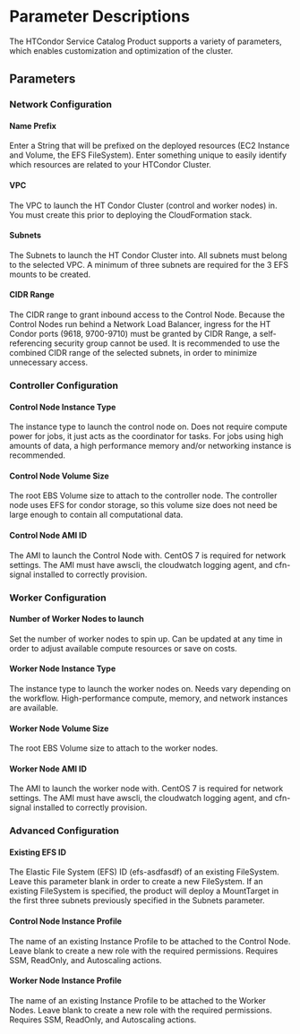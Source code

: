 # Parameter Descriptions

The HTCondor Service Catalog Product supports a variety of parameters, which enables customization
and optimization of the cluster.

## Parameters

### Network Configuration

#### Name Prefix

Enter a String that will be prefixed on the deployed resources (EC2 Instance and Volume, the EFS FileSystem). Enter something unique to easily identify which resources are related to your HTCondor Cluster.

#### VPC

The VPC to launch the HT Condor Cluster (control and worker nodes) in. You must create this prior to deploying the CloudFormation stack.

#### Subnets

The Subnets to launch the HT Condor Cluster into. All subnets must belong to the selected VPC. A minimum of three subnets are required for the 3 EFS mounts to be created.

#### CIDR Range

The CIDR range to grant inbound access to the Control Node. Because the Control Nodes run behind a Network Load Balancer, ingress for the HT Condor ports (9618, 9700-9710) must be granted by CIDR Range, a self-referencing security group cannot be used. It is recommended to use the combined CIDR range of the selected subnets, in order to minimize unnecessary access.

### Controller Configuration

#### Control Node Instance Type

The instance type to launch the control node on. Does not require compute power for jobs, it just acts as the coordinator for tasks. For jobs using high amounts of data, a high performance memory and/or networking instance is recommended.

#### Control Node Volume Size

The root EBS Volume size to attach to the controller node. The controller node uses EFS for condor storage, so this volume size does not need be large enough to contain all computational data.

#### Control Node AMI ID

The AMI to launch the Control Node with. CentOS 7 is required for network settings. The AMI must have awscli, the cloudwatch logging agent, and cfn-signal installed to correctly provision.

### Worker Configuration

#### Number of Worker Nodes to launch

Set the number of worker nodes to spin up. Can be updated at any time in order to adjust available compute resources or save on costs.

#### Worker Node Instance Type

The instance type to launch the worker nodes on. Needs vary depending on the workflow. High-performance compute, memory, and network instances are available.

#### Worker Node Volume Size

The root EBS Volume size to attach to the worker nodes.

#### Worker Node AMI ID

The AMI to launch the worker node with. CentOS 7 is required for network settings. The AMI must have awscli, the cloudwatch logging agent, and cfn-signal installed to correctly provision.

### Advanced Configuration

#### Existing EFS ID

The Elastic File System (EFS) ID (efs-asdfasdf) of an existing FileSystem. Leave this parameter blank in order to create a new FileSystem. If an existing FileSystem is specified, the product will deploy a MountTarget in the first three subnets previously specified in the Subnets parameter.

#### Control Node Instance Profile

The name of an existing Instance Profile to be attached to the Control Node. Leave blank to create a new role with the required permissions. Requires SSM, ReadOnly, and Autoscaling actions.

#### Worker Node Instance Profile

The name of an existing Instance Profile to be attached to the Worker Nodes. Leave blank to create a new role with the required permissions. Requires SSM, ReadOnly, and Autoscaling actions.
